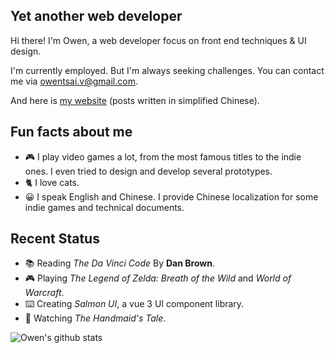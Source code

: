 ## Yet another web developer

Hi there! I'm Owen, a web developer focus on front end techniques & UI design.

I'm currently employed. But I'm always seeking challenges.
You can contact me via [owentsai.v@gmail.com](mailto://owentsai.v@gmail.com).

And here is [my website](https://pdpcy.club/) (posts written in simplified Chinese).

## Fun facts about me

- :video_game: I play video games a lot, from the most famous titles to the indie ones. I even tried to design and develop several prototypes.
- :cat2: I love cats.
- :grinning: I speak English and Chinese. I provide Chinese localization for some indie games and technical documents.

## Recent Status

- :books: Reading *The Da Vinci Code* By **Dan Brown**.
- :video_game: Playing *The Legend of Zelda: Breath of the Wild* and *World of Warcraft*.
- :keyboard: Creating *Salmon UI*, a vue 3 UI component library.
- :movie_camera: Watching *The Handmaid's Tale*.

<img src="https://github-readme-stats.vercel.app/api?username=Owen-Tsai" alt="Owen's github stats" />
